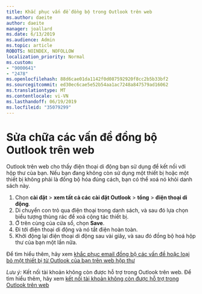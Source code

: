 ```yaml
---
title: Khắc phục vấn đề đồng bộ trong Outlook trên web
ms.author: daeite
author: daeite
manager: joallard
ms.date: 6/13/2019
ms.audience: Admin
ms.topic: article
ROBOTS: NOINDEX, NOFOLLOW
localization_priority: Normal
ms.custom:
- "9000641"
- "2478"
ms.openlocfilehash: 88d6cae01da1142f0d087592920f8cc2b5b33bf2
ms.sourcegitcommit: ed30ec6cae5e52b54aa1ac7248a847579ad16062
ms.translationtype: MT
ms.contentlocale: vi-VN
ms.lasthandoff: 06/19/2019
ms.locfileid: "35079299"
---
```

# <a name="fix-outlook-on-the-web-sync-issues"></a>Sửa chữa các vấn đề đồng bộ Outlook trên web

Outlook trên web cho thấy điện thoại di động bạn sử dụng để kết nối với hộp thư của bạn. Nếu bạn đang không còn sử dụng một thiết bị hoặc một thiết bị không phải là đồng bộ hóa đúng cách, bạn có thể xoá nó khỏi danh sách này.

1. Chọn **cài đặt** > **xem tất cả các cài đặt Outlook** > **tổng** > **điện thoại di động**.
1. Di chuyển con trỏ qua điện thoại trong danh sách, và sau đó lựa chọn biểu tượng thùng rác để xoá cộng tác thiết bị.
1. Ở trên cùng của cửa sổ, chọn **Save**.
1. Đi tới điện thoại di động và nó tắt điện hoàn toàn.
1. Khởi động lại điện thoại di động sau vài giây, và sau đó đồng bộ hoá hộp thư của bạn một lần nữa.

Để tìm hiểu thêm, hãy xem [khắc phục email đồng bộ các vấn đề hoặc loại bỏ một thiết bị từ Outlook của bạn trên web hộp thư](https://support.office.com/article/775ed31c-05bd-4ee4-b1b3-33fad7b5b992)

*Lưu ý:* Kết nối tài khoản không còn được hỗ trợ trong Outlook trên web. Để tìm hiểu thêm, hãy xem [kết nối tài khoản không còn được hỗ trợ trong Outlook trên web](https://support.office.com/article/5cc526bf-e928-4a99-8b9f-5e089df7d887)